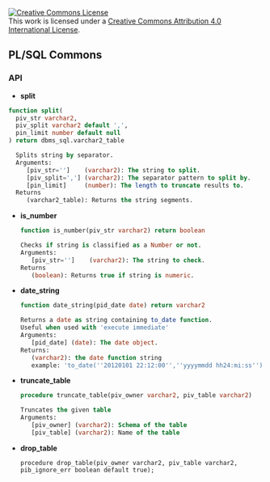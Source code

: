 <a rel="license" href="http://creativecommons.org/licenses/by/4.0/"><img alt="Creative Commons License" style="border-width:0" src="https://i.creativecommons.org/l/by/4.0/88x31.png" /></a><br />This work is licensed under a <a rel="license" href="http://creativecommons.org/licenses/by/4.0/">Creative Commons Attribution 4.0 International License</a>.

## PL/SQL Commons

### API

 * **split**

  ```sql
  function split(
    piv_str varchar2, 
    piv_split varchar2 default ',', 
    pin_limit number default null
  ) return dbms_sql.varchar2_table
  ``` 
  ```sql
    Splits string by separator.
    Arguments: 
       [piv_str='']    (varchar2): The string to split.
       [piv_split=','] (varchar2): The separator pattern to split by.
       [pin_limit]     (number): The length to truncate results to.
    Returns
       (varchar2_table): Returns the string segments.
  ```

  
  * **is_number**
  
    ```sql
    function is_number(piv_str varchar2) return boolean
    ```

    ```sql
    Checks if string is classified as a Number or not.
    Arguments: 
       [piv_str='']    (varchar2): The string to check.
    Returns
       (boolean): Returns true if string is numeric.
    ```

  * **date_string**

    ```sql
    function date_string(pid_date date) return varchar2
    ```

    ```sql
    Returns a date as string containing to_date function. 
    Useful when used with 'execute immediate'
    Arguments: 
       [pid_date] (date): The date object.
    Returns:
       (varchar2): the date function string
       example: 'to_date(''20120101 22:12:00'',''yyyymmdd hh24:mi:ss'')' 
    ```

  * **truncate_table**

    ```sql
    procedure truncate_table(piv_owner varchar2, piv_table varchar2)
    ```

    ```sql
    Truncates the given table
    Arguments: 
       [piv_owner] (varchar2): Schema of the table
       [piv_table] (varchar2): Name of the table
    ```

  * **drop_table**

    ```
    procedure drop_table(piv_owner varchar2, piv_table varchar2, pib_ignore_err boolean default true);
    ```